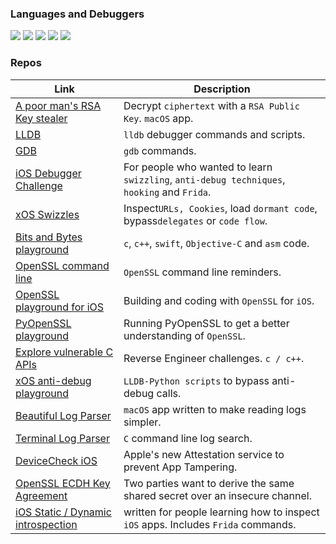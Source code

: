 

### Languages and Debuggers
![](https://img.shields.io/badge/Code-ObjC-informational?style=for-the-badge&logo=hello&logoColor=white&color=2bbc8a)
![](https://img.shields.io/badge/Code-Swift-informational?style=for-the-badge&logo=hello&logoColor=white&color=2bbc8a)
![](https://img.shields.io/badge/Code-c-informational?style=for-the-badge&logo=hello&logoColor=white&color=2bbc8a)
![](https://img.shields.io/badge/Debugger-lldb-informational?style=for-the-badge&logo=hello&logoColor=white&color=purple)
![](https://img.shields.io/badge/Debugger-gdb-informational?style=for-the-badge&logo=hello&logoColor=white&color=purple)

### Repos

Link | Description   
--|---
[A poor man's RSA Key stealer](https://github.com/rustymagnet3000/poor_man_rsa_secret_stealer) | Decrypt `ciphertext` with a `RSA Public Key`. `macOS` app.
[LLDB](https://github.com/rustymagnet3000/lldb_debugger_and_reversing_ios_apps)  | `lldb` debugger commands and scripts.
[GDB](https://github.com/rustymagnet3000/gdb)  | `gdb` commands.
[iOS Debugger Challenge](https://github.com/rustymagnet3000/debugger_challenge) |  For people who wanted to learn `swizzling`, `anti-debug techniques`, `hooking` and `Frida`.  
[xOS Swizzles](https://github.com/rustymagnet3000/reverse_engineer_ios_with_swizzles) | Inspect`URLs, Cookies`, load `dormant code`, bypass`delegates` or `code flow`.
[Bits and Bytes playground](https://github.com/rustymagnet3000/bits_bytes_playground) |  `c`, `c++`, `swift`, `Objective-C` and `asm` code.
[OpenSSL command line](https://gist.github.com/rustymagnet3000/e1bad38d30827e2f9f68bedc7534084d) |  `OpenSSL` command line reminders.
[OpenSSL playground for iOS](https://github.com/rustymagnet3000/objc_openssl_playground) |  Building and coding with `OpenSSL` for `iOS`.
[PyOpenSSL playground](https://github.com/rustymagnet3000/python_openssl_playground) |  Running PyOpenSSL to get a better understanding of `OpenSSL`.
[Explore vulnerable C APIs](https://github.com/rustymagnet3000/Reverse-Engineering-C-challenges)|  Reverse Engineer challenges. `c / c++`.
[xOS anti-debug playground](https://github.com/rustymagnet3000/anti_debug_playground) |   `LLDB-Python scripts` to bypass anti-debug calls.
[Beautiful Log Parser](https://github.com/rustymagnet3000/beautifulParser) | `macOS` app written to make reading logs simpler.
[Terminal Log Parser](https://github.com/rustymagnet3000/c_tidy_file_read) | `C` command line log search.
[DeviceCheck iOS](https://github.com/rustymagnet3000/ios_devicecheck_app_attest) | Apple's new Attestation service to prevent App Tampering.
[OpenSSL ECDH Key Agreement](https://github.com/rustymagnet3000/OpenSSLKeyAgreementECDH) | Two parties want to derive the same shared secret over an insecure channel.
[iOS Static / Dynamic introspection](https://gist.github.com/rustymagnet3000/605c333519cd265c7eac9d556f46dc75)|  written for people learning how to inspect `iOS` apps. Includes `Frida` commands.





